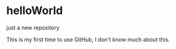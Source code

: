 # helloWorld
just a new repository

This is my first time to use GitHub, I don't know much about this.
